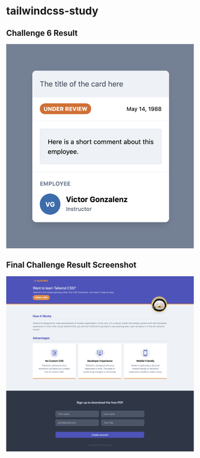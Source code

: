 # tailwindcss-study

## Challenge 6 Result
![screenshot](https://github.com/desict/tailwindcss-study/blob/master/tailwindcss_challenge6_employee-card_result.png?raw=true)

## Final Challenge Result Screenshot
![screenshot](https://github.com/desict/tailwindcss-study/blob/master/tailwindcss_study_final-course-project_result.png?raw=true)
